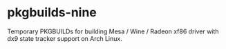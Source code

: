 pkgbuilds-nine
==============

Temporary PKGBUILDs for building Mesa / Wine / Radeon xf86 driver with dx9 state tracker support on Arch Linux.
